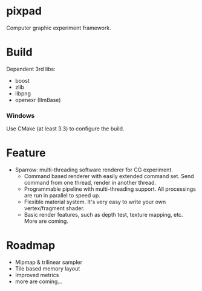 pixpad
======
Computer graphic experiment framework.

Build
=====
Dependent 3rd libs:
* boost
* zlib
* libpng
* openexr (IlmBase)

### Windows
Use CMake (at least 3.3) to configure the build.

Feature
====
- Sparrow: multi-threading software renderer for CG experiment.
	- Command based renderer with easily extended command set. Send command from one thread, render in another thread. 
	- Programmable pipeline with multi-threading support. All processings are run in parallel to speed up.
	- Flexible material system. It's very easy to write your own vertex/fragment shader. 
	- Basic render features, such as depth test, texture mapping, etc. More are coming.

Roadmap
====

- Mipmap & trilinear sampler
- Tile based memory layout
- Improved metrics
- more are coming...

